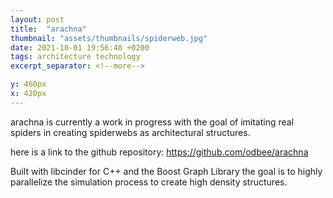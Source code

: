 ```yaml
---
layout: post
title:  "arachna"
thumbnail: "assets/thumbnails/spiderweb.jpg"
date: 2021-10-01 19:56:48 +0200
tags: architecture technology
excerpt_separator: <!--more-->

y: 460px
x: 420px
---
```


arachna  is currently a work in progress with the goal of imitating real spiders in creating spiderwebs as architectural structures.

here is a link to the github repository: https://github.com/odbee/arachna

Built with libcinder for C++ and the Boost Graph Library the goal is to highly parallelize the simulation process to create high density structures.